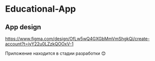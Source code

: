 # Educational-App

## App design

https://www.figma.com/design/OfLw5wQ4GXGbMmVmShgkQi/create-account?t=iyY22u0LZzkQOOxV-1

Приложение находится в стадии разработки 😊